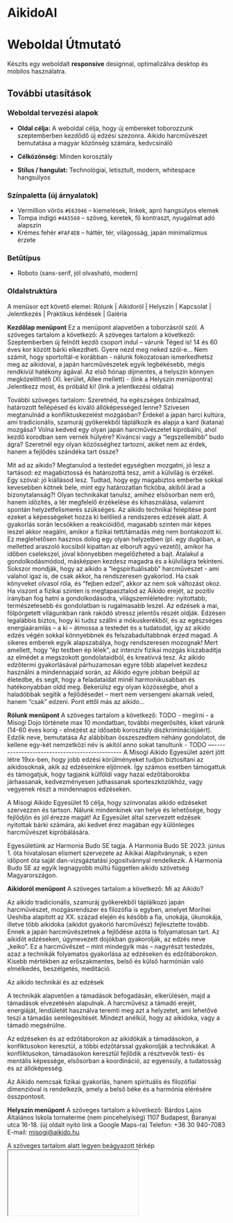 # AikidoAI

# Weboldal Útmutató

Készíts egy weboldalt **responsive** designnal, optimalizálva desktop és mobilos használatra.

## További utasítások

### Weboldal tervezési alapok

- **Oldal célja:** A weboldal célja, hogy új embereket toborozzunk szeptemberben kezdődő új edzési szezonra. Aikido harcművészet bemutatása a magyar közönség számára, kedvcsináló

- **Célközönség:** Minden korosztály 
- **Stílus / hangulat:** Technológiai, letisztult, modern, whitespace hangsúlyos

### Színpaletta (új árnyalatok)

- Vermillion vörös `#E63946` – kiemelések, linkek, apró hangsúlyos elemek
- Tompa indigó `#4A5568` – szöveg, keretek, fő kontraszt, nyugalmat adó alapszín
- Krémes fehér `#FAF4EB` – háttér, tér, világosság, japán minimalizmus érzete

### Betűtípus

- Roboto (sans-serif, jól olvasható, modern)

### Oldalstruktúra
A menüsor ezt követő elemei: Rólunk | Aikidoról | Helyszín | Kapcsolat | Jelentkezés | Praktikus kérdések | Galéria

**Kezdőlap menüpont**
Ez a menüpont alapvetően a toborzásról szól. A szöveges tartalom a következő:
A szöveges tartalom a következő:
Szeptemberben új felnőtt kezdő csoport indul – várunk Téged is! 14 és 60 éves kor között bárki elkezdheti. Gyere nézd meg neked szól-e…
Nem számít, hogy sportoltál-e korábban - nálunk fokozatosan ismerkedhetsz meg az aikidoval, a japán harcművészetek egyik legbékésebb, mégis rendkívül hatékony ágával.
Az első hónap díjmentes, a helyszín könnyen megközelíthető (XI. kerület, Allee mellett) - (link a Helyszín menüpontra)
Jelentkezz most, és próbáld ki! (link a jelentkezési oldalra)


További szöveges tartalom:
Szeretnéd, ha egészséges önbizalmad, határozott fellépésed és kiváló állóképességed lenne?
Szívesen megtanulnád a konfliktuskezelést mozgásban?
Érdekel a japán harci kultúra, ami tradicionális, szamuráj gyökerekből táplálkozik és alapja a kard (katana) mozgása?
Volna kedved egy olyan japán harcművészetet kipróbálni, ahol kezdő korodban sem vernek hülyére?
Kiváncsi vagy a “legszellemibb” budo ágra?
Szeretnél egy olyan közösséghez tartozni, akiket nem az érdek, hanem a fejlődés szándéka tart össze?

Mit ad az aikido?
Megtanulod a testedet egységben mozgatni, jó lesz a tartásod: ez magabiztossá és határozottá tesz, amit a külvilág is érzékel. Egy szóval: jó kiállásod lesz.
Tudtad, hogy egy magabiztos emberbe sokkal kevesebben kötnek bele, mint egy határozatlan fickóba, akiből árad a bizonytalanság?!
Olyan technikákat tanulsz, amihez elsősorban nem erő, hanem időzítés, a tér megfelelő érzékelése és kihasználása, valamint spontán helyzetfelismerés szükséges.
Az aikido technikai felépítése pont ezeket a képességeket hozza ki belőled a rendszeres edzések alatt.
A gyakorlás során lecsökken a reakcióidőd, magasabb szinten már képes leszel akkor reagálni, amikor a fizikai tett/támadás még nem bontakozott ki.
Ez meglehetősen hasznos dolog egy olyan helyzetben (pl. egy dugóban, a melletted araszoló kocsiból kipattan az elborult agyú vezető), amikor ha időben cselekszel, jóval könnyebben megelőzheted a bajt.
Átalakul a gondolkodásmódod, másképpen kezdesz magadra és a külvilágra tekinteni. Sokszor mondják, hogy az aikido a “legspirituálisabb” harcművészet - ami valahol igaz is, de csak akkor, ha rendszeresen gyakorlod.
Ha csak könyveket olvasol róla, és “fejben edzel”, akkor az nem sok változást okoz. Ha viszont a fizikai szinten is megtapasztalod az Aikido erejét, az pozitív irányban fog hatni a gondolkodásodra, világszemléletedre: nyitottabb, természetesebb és gondolatban is rugalmasabb leszel.
Az edzések a mai, fölpörgetett világunkban ránk rakódó stressz jelentős részét oldják. Edzésen legalábbis biztos, hogy ki tudsz szállni a mókuskerékből, és az egészséges energiaáramlás – a ki – átmossa a testedet és a tudatodat, így az aikido edzés végén sokkal könnyebbnek és felszabadultabbnak érzed magad.
A sikeres emberek egyik alapszabálya, hogy rendszeresen mozognak! Mert amellett, hogy “ép testben ép lélek”, az intenzív fizikai mozgás kiszabadítja az elmédet a megszokott gondolataidból, és kreatívvá tesz.
Az aikido edzőtermi gyakorlásával párhuzamosan egyre több alapelvet kezdesz használni a mindennapjaid során, az Aikido egyre jobban beépül az életedbe, és segít, hogy a feladataidat minél harmonikusabban és hatékonyabban oldd meg.
Bekerülsz egy olyan közösségbe, ahol a haladóbbak segítik a fejlődésedet – mert nem versengeni akarnak  veled, hanem “csak” edzeni. Pont ettől más az aikido…

**Rólunk menüpont**
A szöveges tartalom a következő:
TODO - megírni - a Misogi Dojo története max 10 mondatban, további megerősítés, kiket várunk (14-60 éves korig - elnézést az idősebb korosztály diszkriminációjáért).
Edzők neve, bemutatása
Az alábbiban összeszedtem néhány gondolatot, de kellene egy-két nemzetközi név is akitól anno sokat tanultunk - TODO
—---------------------------------------------
A Misogi Aikido Egyesület azért jött létre 19xx-ben, hogy jobb edzési körülményeket tudjon biztosítani az aikidosoknak, akik az edzéseinkre eljönnek. Így számos esetben támogattuk és támogatjuk, hogy tagjaink külföldi vagy hazai edzőtáborokba járhassanak, kedvezményesen juthassanak sporteszközökhöz, vagy vegyenek részt a mindennapos edzéseken.

A Misogi Aikido Egyesület fő célja, hogy színvonalas aikido edzéseket szervezzen és tartson. Nálunk mindenkinek van helye és lehetősége, hogy fejlődjön és jól érezze magát!
Az Egyesület által szervezett edzések nyitottak bárki számára, aki kedvet érez magában egy különleges harcművészet kipróbálására.

Egyesületünk az Harmonia Budo SE tagja. A Harmonia Budo SE  2023. június 1. óta hivatalosan elismert szervezete az Aikikai Alapítványnak, s ezen időpont óta saját dan-vizsgáztatási jogosítvánnyal rendelkezik. A Harmonia Budo SE az egyik legnagyobb múltú független aikido szövetség Magyarországon.

**Aikidoról menüpont**
A szöveges tartalom a következő:
Mi az Aikido? 

Az aikido tradicionális, szamuráj gyökerekből táplálkozó  japán harcművészet, mozgásrendszer és filozófia is egyben, amelyet Morihei Ueshiba alapított az XX. század elején és később a fia, unokája, ükunokája, illetve több aikidoka (aikidot gyakorló harcművész) fejlesztette tovább. Ennek a japán harcművészetnek a fejlődése azóta is folyamatosan tart.
Az aikidót edzéseken, úgynevezett dojókban gyakorolják, az edzés neve „keiko”.  Ez a harcművészet – mint mindegyik más – nagyrészt testedzés, azaz a technikák folyamatos gyakorlása az edzéseken és edzőtáborokon. Kisebb mértékben az erőszakmentes, belső és külső harmónián való elmélkedés, beszélgetés, meditáció.

Az aikido technikái és az edzések

A technikák alapvetően a támadások befogadásán, elkerülésén, majd a támadások elvezetésén alapulnak. A harcművész a támadó erejét, energiáját, lendületét használva teremti meg azt a helyzetet, ami lehetővé teszi a támadás semlegesítését. Mindezt anélkül, hogy az aikidoka, vagy a támadó megsérülne.

Az edzéseken és az edzőtáborokon az aikidókák a támadásokon, a konfiktusokon keresztül, a többi edzőtárssal gyakorolják a technikákat. A konfliktusokon, támadásokon keresztül fejlődik a résztvevők testi- és mentális képessége, elsősorban a koordináció, az egyensúly, a tudatosság és az állóképesség.

Az Aikido nemcsak fizikai gyakorlás, hanem spirituális és filozófiai dimenzióval is rendelkezik, amely a belső béke és a harmónia elérésére összpontosít.

**Helyszín menüpont**
A szöveges tartalom a következő:
Bárdos Lajos Általános Iskola tornaterme (nem pincehelyiség)
1107 Budapest, Baranyai utca 16-18. (új oldalt nyitó link a Google Maps-ra)
Telefon: +36 30 940-7083
E-mail: misogi@aikido.hu


A szöveges tartalom alatt legyen beágyazott térkép <iframe>. 
Ez alatt legyen a BKK Futár integrációs link. Ez redirektál a BudapestGO weboldalra, a célállomás a dojo címe.
Mivel a BKK Futár az OpenStreetMaps-ot használja, a beágyazott térkép is ezzel legyen.
Kapcsolat menüpont
A szöveges tartalom a következő:
Klub neve: Misogi Aikido Dojo
Lágymányosi Bárdos Lajos Általános Iskola (az Allee közelében)
Elérhetőségek:
 - telefon: +36 30 940-7083
 - email:  misogi@aikido.hu
Edzések időpontja: Hétfő, Csütörtök, 18.00 - 20.30
Tagdíj: 20 eFt/hó - az első hónap díjmentes



Facebook: jelenleg nincs (kellene, hogy legyen - hogy lehessen üzenetet fogadni Messenger-en) a Facebook-hoz talán kicsit értek - azt vállalom (@KK)

Instagram: be kell írni a címét-  van.. TODO mia cím, ki kezeli?
TikTok: jelenleg nincs
Jelentkezés menüpont
Mivel az elsődleges cél az új emberek toborzása, legyen jelentkezési űrlap funkció. Ez csak a legalapvetőbb információkat kellene hogy tartalmazza: Név, Telefon, e-mail.
A kitöltést követően levél küldés a kapcsolatként megadott e-mail címre: misogi@aikido.hu .
Ha van lehetőség, akkor udvarias válasz-köszönet a jelentkező felé, hogy tudja nem a dev/null-ba ment a levele.

További szöveges tartalom:
TODO - megírni - mit hozzon az edzésre

**Praktikus kérdések menüpont**
A szöveges tartalom a következő:
Mikor leszel fekete öves?
Jó, ne kerülgessük a forró kását, beszéljünk erről is! Ha rendszeresen jársz és kellőképpen nyitott vagy, 6-7 év alatt eljutsz a dan fokozatig.
A Misogi dojóban 22 év alatt 23-an lettek fekete övesek, köztük hárman 4. danosok, nyolcan pedig 3. danosok. Szerintem ez önmagáért beszél. 🔺🔺🔺TODO frissíteni 🔺🔺🔺

Mikor NEM való neked az aikido?
Ha félév alatt Te szeretnél lenni az új Seagal / Bruce Lee / Jackie Chan / stb.
Ha versenyre, érmekre, kupákra vágysz.
Ha úgy gondolod, csak akkor lehetsz egyre jobb, ha másokat legyőzöl.
Ha alapból mindent erőből/brutálisan oldasz meg, és ezen nem is akarsz változtatni. 
Ha azt gondolod, a problémáidat/konfliktusodat majd az Aikido fogja megoldani, nem te magad.

ÖT TÉVHIT AZ AIKIDÓVAL KAPCSOLATBAN
“Az Aikido csak tánc, a valóságban nem működik.” – “Utcai harcban úgysem tudom használni…”
Ez az egyik leggyakoribb tévhit, amit főleg azok szoktak emlegetni, akik sosem aikidóztak.
És hogy miért? Mert elfelejtik, hogy nem a harcművészeti ág az, ami hatékonnyá teszi az embert. Maga az ember a hatékony, aki valamilyen harcművészetet gyakorol…
Hiába jársz thai boxra vagy ketrecharcra, ha 40 kg vagy vasággyal, és hiányzik belőled a harci tűz, a küzdőszellem…
Ugyanígy lehetsz kiváló harcos, aki az Aikido ágát gyakorolja, ha Te, mint ember, alapvetően harcos vagy, és energiát fektetsz abba, hogy egyre jobb legyél. Utóbbi nélkül ugyanis sehol sem leszel sikeres.
A magyar aikido “atyja”, Várszegi Rudolf (7. dan, Aikikai) – aki széles körű elismertségnek örvend magyar  harcművész körökben, és akinek a hatékonyságát még senki sem kérdőjelezte meg – mondta egyszer a fenti kijelentésre: “Ne azt mondd, hogy az Aikido nem működik, hanem azt, hogy a TE AIKIDÓD nem működik”.
Én a működőképes aikido híve vagyok, és Téged is erre tanítalak, ha lejársz hozzánk edzésre.

“Az Aikido mozdulatai olyan bonyolultak és összetettek, hogy sosem leszek képes megtanulni.”
Ha így állsz hozzá, akkor bizony tényleg nem fog menni. Ha azonban nyitott vagy és hajlandó arra, hogy folyamatosan új dolgokat tanulj, akkor lépésről-lépésre fogsz fejlődni, és idővel (itt nem hetekre gondolok!) egyre pontosabb, koordináltabb, később pedig szabadabb lesz a mozgásod. Ezzel párhuzamosan nő a technikáid hatékonysága és szépsége.


“Az Aikido nem sport, ezért nincsenek is benne versenyek – így nem is mérhető.”
Az Aikido tényleg nem “sport”, a szó klasszikus értelmében, hanem harcművészet/budo, és valóban nincsenek benne versenyek – ettől függetlenül mérhető. Erre szolgálnak az övvizsgák, ami a 6. kyu-tól (kezdő szint) indul és jut el az 1. kyu-ig (haladó szint), majd az 1. dan-ig (fekete öv). Minden egyes övvizsga kiváló lehetőség arra, hogy lemérd, mennyit fejlődtél az előző fokozathoz képest – ill. hogy megfigyeld, hogy a következő fokozatra lépéshez mit kell elsajátítani. Igaz, hogy a fejlődést itt nem centivel, órával vagy kilóval mérjük, hanem a képességeid csiszolódásával, aminek kifejeződése az adott övfokozat. Mindamellett Te is érezni fogod, hogy két vizsga között mennyit fejlődtél.


“Az Aikido megtanulásához legalább 10 év kell.”
Ha rendesen jársz edzésre, 1-2 év alatt megtanulhatod az alapokat, 3-4 év alatt haladó szintre juthatsz, és ha a rendszeres edzéseket nem hagyod abba, úgy 7 év alatt már elérheted a fekete övet. Ettől azonban még nem fogod az Aikidót “megtanulni” – mert ehhez egy élet is kevés.
Az Aikido nem egy gyors út, viszont minden egyes lépcsőfokán a megismerés új kapuja nyílik.
Manapság nagy divatja van annak, hogy 1-2 hétvégés tanfolyamokon diplomát adnak az elsajátított “tudásról” – no, ezek a diplomák annyit is érnek. Az aikido nem eszerint működik, viszont igazi tudást ad.

“Túl öreg vagyok már, hogy elkezdjem az aikidót.”
Ha tudsz mozogni és nincs komolyabb betegséged, akkor bármilyen életkorban elkezdheted az aikidot.
A legidősebb tanítványom 58 éves volt, aki nulláról kezdte az aikidót. Úgy gondolta, hogy ő pedig képes megtanulni az Aikido technikáit – és évek alatt nagyon szép eredményeket ért el!
Én inkább a nagyon kicsiknél érzem úgy, hogy még nem való nekik az aikido. És itt nem a fizikai adottságokra gondolok, hanem arra, hogy még nem érettek rá fejben. Az aikido komoly koncentrációt igényel, és a kisgyerekek sokkal inkább játszani, kakaskodni akarnak, mintsem kötött mozgásformákat gyakorolni. Emiatt én nem is tanítok 14 éves kor alatt Aikidót. Nem kétlem, hogy pl. óvodásokat is lehet aikidora tanítani, de ez inkább 80%-ban óvodapedagógia és max. 20%-ban Aikido.

Galéria menüpont
Galéria videók és fotók: a galéria elemeit külön resource mappában kell tárolni, hogy forráskód módosítása nélkül, az újabb file-ok feltöltésével bejuttathatók legyenek weblapra. A képek és videók megjelenési sorrendje a file nevek ABC szerinti sorrendje. Ha ehhez a JavaScript mellett esetleg más programkód is szükséges, az egyszerű PHP legyen.

Ugyanitt lehet egy link-gyűjtemény más weboldalakra. A legfontosabb link Harmónia Budo SE weblapja, amelynek tagja a Misogi Dojo is: https://harmonia-budose.hu 

Ide kerül az eredeti aikido.hu oldalról a dojo kézikönyv c. PDF dokumentum is.


### Lábjegyzet

- Social ikonok
- Elérhetőség
- Copyright

### Képek / ikonok

- Lekerekített sarkok
- Minimalista ikonok (pl. Lucide, Feather)

### Animációk / Hover effektek

- Kártyák finom emelkedése / árnyék animáció
- Gombok színváltása, árnyék
- Linkek animált vonalazása
- Lassú, elegáns mozgások

### Inspiráció

https://zummaikido.hu, és az www.aikidoka.hu
 – letisztult, átlátható, igényes

## További módosítások

- használd fell a (https://github.com/StartBootstrap/startbootstrap-clean-blog)
- Add fade-through navigation and persistent menu
- A lábléc maradjon fixen az oldal alján, a tartalom hagyjon elegendő helyet előtte
